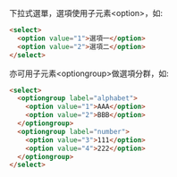 下拉式選單，選項使用子元素\<option>，如:
```html
<select>
  <option value="1">選項一</option>
  <option value="2">選項二</option>
</select>
```
亦可用子元素\<optiongroup>做選項分群，如:
```html
<select>
  <optiongroup label="alphabet">
    <option value="1">AAA</option>
    <option value="2">BBB</option>
  </optiongroup>
  <optiongroup label="number">
    <option value="3">111</option>
    <option value="4">222</option>
  </optiongroup>
</select>
```